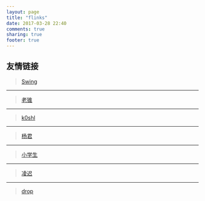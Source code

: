 ```yaml
---
layout: page
title: "flinks"
date: 2017-03-28 22:40
comments: true
sharing: true
footer: true
---
```

## 友情链接

>[Swing](http://bestwing.me) 

---
>[老锥](http://www.bodkin.ren)

---
>[k0shl](http://whereisk0shl.top)

---
>[杨君](http://blog.imjun.net)

---
>[小学生](http://4ch12dy.site)

---
>[凌迟](https://hello-sherlock.github.io)

---
>[drop](https://drops.org.cn)
